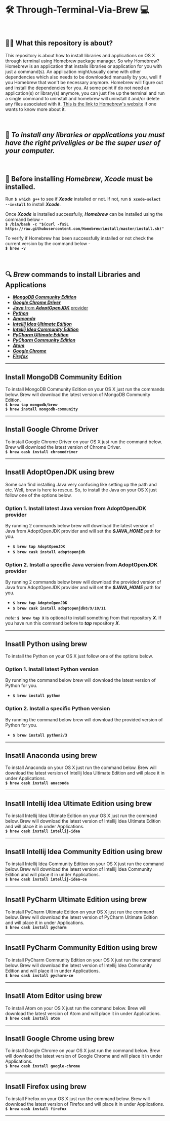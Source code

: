 # :hammer_and_wrench: Through-Terminal-Via-Brew :computer:

<br>

## :man_technologist: What this repository is about?
This repository is about how to install libraries and applications on OS X through terminal using Homebrew package manager. So why Homebrew? Homebrew is an application that installs libraries or application for you with just a command(s). An application might/usually come with other dependencies which also needs to be downloaded manually by you, well if you Homebrew that won't be necessary anymore. Homebrew will figure out and install the dependencies for you. At some point if do not need an application(s) or library(s) anymore, you can just fire up the terminal and run a single command to uninstall and homebrew will uninstall it and/or delete any files associated with it. [This is the link to Homebrew's website](https://brew.sh/) if one wants to know more about it.

<br>

## :stop_sign: *To install any libraries or applications you must have the right priveligies or be the super user of your computer.*

<br>

## :construction: Before installing *Homebrew*, *Xcode* must be installed.
Run **`$ which g++`** to see if ***Xcode*** installed or not. If not, run **`$ xcode-select --install`** to install ***Xcode***.

Once ***Xcode*** is installed successfully, ***Homebrew*** can be installed using the command below -  
**`$ /bin/bash -c "$(curl -fsSL https://raw.githubusercontent.com/Homebrew/install/master/install.sh)"`**

To verify if Homebrew has been successfully installed or not check the current version by the command below -  
**`$ brew -v`**

<br>

## :mag: ***Brew*** commands to install Libraries and Applications
  * [***MongoDB Community Edition***](#mongodb-ce) 
  * [***Google Chrome Driver***](#google-chrome-driver) 
  * [***Java*** from ***AdoptOpenJDK*** provider](#adoptopenjdk)
  * [***Python***](#adoptopenjdk)
  * [***Anaconda***](#anaconda)
  * [***Intellij Idea Ultimate Edition***](#intellij-idea)
  * [***Intellij Idea Community Edition***](#intellij-idea-ce)
  * [***PyCharm Ultimate Edition***](#pycharm)
  * [***PyCharm Community Edition***](#pycharm-ce)
  * [***Atom***](#atom)
  * [***Google Chrome***](#google-chrome)
  * [***Firefox***](#firefox)  

---

## <a name="mongodb-ce">Install MongoDB Community Edition</a>
To install MongoDB Community Edition on your OS X just run the commands below. Brew will download the latest version of MongoDB Community Edition.  
**`$ brew tap mongodb/brew`**  
**`$ brew install mongodb-community`**  

---

## <a name="google-chrome-driver">Install Google Chrome Driver</a>
To install Google Chrome Driver on your OS X just run the command below. Brew will download the latest version of Chrome Driver.  
**`$ brew cask install chromedriver`**  

---

## <a name="adoptopenjdk">Insatll AdoptOpenJDK using brew</a>
Some can find installing Java very confusing like setting up the path and etc. Well, brew is here to rescue. So, to install the Java on your OS X just follow one of the options below.

### Option 1. Install latest Java version from AdoptOpenJDK provider
By running 2 commands below brew will download the latest version of Java from AdoptOpenJDK provider and will set the ***$JAVA_HOME*** path for you.  
   * **`$ brew tap AdoptOpenJDK`**  
   * **`$ brew cask install adoptopenjdk`**  
  

### Option 2. Install a specific Java version from AdoptOpenJDK provider
By running 2 commands below brew will download the provided version of Java from AdoptOpenJDK provider and will set the ***$JAVA_HOME*** path for you.  
   * **`$ brew tap AdoptoOpenJDK`**  
   * **`$ brew cask install adoptopenjdk8/9/10/11`**  
   
*note:* **`$ brew tap X`** is optional to install something from that repository ***X***. If you have run this command before to ***tap*** repository ***X***.  

---

## <a name="python">Insatll Python using brew</a>
To install the Python on your OS X just follow one of the options below.

### Option 1. Install latest Python version
By running the command below brew will download the latest version of Python for you.  
   * **`$ brew install python`**  
  

### Option 2. Install a specific Python version
By running the command below brew will download the provided version of Python for you.  
   * **`$ brew install python2/3`**  

---

## <a name="anaconda">Insatll Anaconda using brew</a>
To install Anaconda on your OS X just run the command below. Brew will download the latest version of Intellij Idea Ultimate Edition and will place it in under Applications.  
**`$ brew cask install anaconda`**  

---

## <a name="intellij-idea">Insatll Intellij Idea Ultimate Edition using brew</a>
To install Intellij Idea Ultimate Edition on your OS X just run the command below. Brew will download the latest version of Intellij Idea Ultimate Edition and will place it in under Applications.  
**`$ brew cask install intellij-idea`**  

---

## <a name="intellij-idea-ce">Insatll Intellij Idea Community Edition using brew</a>
To install Intellij Idea Community Edition on your OS X just run the command below. Brew will download the latest version of Intellij Idea Community Edition and will place it in under Applications.  
**`$ brew cask install intellij-idea-ce`**  

---

## <a name="pycharm">Insatll PyCharm Ultimate Edition using brew</a>
To install PyCharm Ultimate Edition on your OS X just run the command below. Brew will download the latest version of PyCharm Ultimate Edition and will place it in under Applications.  
**`$ brew cask install pycharm`**  

---

## <a name="pycharm-ce">Insatll PyCharm Community Edition using brew</a>
To install PyCharm Community Edition on your OS X just run the command below. Brew will download the latest version of Intellij Idea Community Edition and will place it in under Applications.  
**`$ brew cask install pycharm-ce`**  

---

## <a name="atom">Insatll Atom Editor using brew</a>
To install Atom on your OS X just run the command below. Brew will download the latest version of Atom and will place it in under Applications.  
**`$ brew cask install atom`**

---

## <a name="google-chrome">Insatll Google Chrome using brew</a>
To install Google Chrome on your OS X just run the command below. Brew will download the latest version of Google Chrome and will place it in under Applications.  
**`$ brew cask install google-chrome`**

---

## <a name="firefox">Insatll Firefox using brew</a>
To install Firefox on your OS X just run the command below. Brew will download the latest version of Firefox and will place it in under Applications.  
**`$ brew cask install firefox`**  

---
